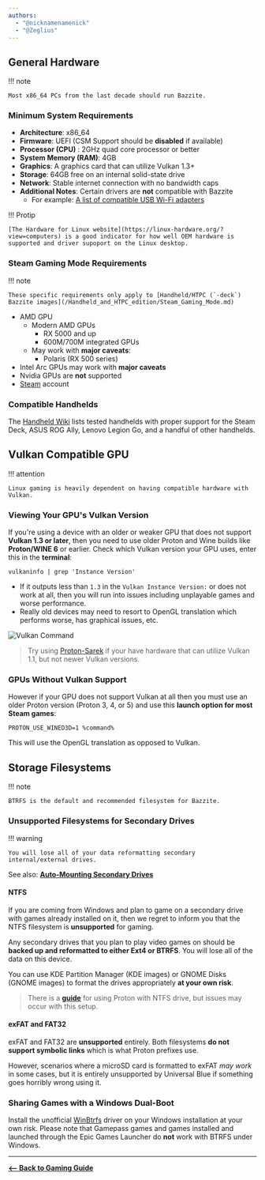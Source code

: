 ```yaml
---
authors:
  - "@nicknamenamenick"
  - "@Zeglius"
---
```


<!-- ANCHOR: METADATA -->
<!--{"url_discourse": "https://universal-blue.discourse.group/docs?topic=2659", "fetched_at": "2024-09-03 16:43:08.896738+00:00"}-->
<!-- ANCHOR_END: METADATA -->

## General Hardware

!!! note
    
    Most x86_64 PCs from the last decade should run Bazzite.

### Minimum System Requirements

- **Architecture**: x86_64
- **Firmware**: UEFI (CSM Support should be **disabled** if available)
- **Processor (CPU)** : 2GHz quad core processor or better
- **System Memory (RAM)**: 4GB
- **Graphics**: A graphics card that can utilize Vulkan 1.3+
- **Storage**: 64GB free on an internal solid-state drive
- **Network**: Stable internet connection with no bandwidth caps
- **Additional Notes**: Certain drivers are **not** compatible with Bazzite
  - For example: [A list of compatible USB Wi-Fi adapters](https://github.com/morrownr/USB-WiFi/blob/f3001d8e5b897e5671302cb2faf18954dd34e3d7/home/USB_WiFi_Adapters_that_are_supported_with_Linux_in-kernel_drivers.md) 

!!! Protip

    [The Hardware for Linux website](https://linux-hardware.org/?view=computers) is a good indicator for how well OEM hardware is supported and driver supoport on the Linux desktop.

### Steam Gaming Mode Requirements

!!! note
    
    These specific requirements only apply to [Handheld/HTPC (`-deck`) Bazzite images](/Handheld_and_HTPC_edition/Steam_Gaming_Mode.md)

- AMD GPU
  - Modern AMD GPUs
    - RX 5000 and up
    - 600M/700M integrated GPUs
  - May work with **major caveats**:
    - Polaris (RX 500 series)
- Intel Arc GPUs may work with **major caveats**
- Nvidia GPUs are **not** supported
- [Steam](https://store.steampowered.com/) account

### Compatible Handhelds

The [Handheld Wiki](../Handheld_and_HTPC_edition/Handheld_Wiki/index.md) lists tested handhelds with proper support for the Steam Deck, ASUS ROG Ally, Lenovo Legion Go, and a handful of other handhelds.

## Vulkan Compatible GPU

!!! attention 

    Linux gaming is heavily dependent on having compatible hardware with Vulkan.  

### Viewing Your GPU's Vulkan Version

If you're using a device with an older or weaker GPU that does not support **Vulkan 1.3 or later**, then you need to use older Proton and Wine builds like **Proton/WINE 6** or earlier.  Check which Vulkan version your GPU uses, enter this in the **terminal**:

```command
vulkaninfo | grep 'Instance Version'
```

- If it outputs less than `1.3` in the `Vulkan Instance Version:` or does not work at all, then you will run into issues including unplayable games and worse performance.
- Really old devices may need to resort to OpenGL translation which performs worse, has graphical issues, etc.

![Vulkan Command](https://github.com/user-attachments/assets/ccca14ca-3001-4aa6-bf47-e0dcbdb73936)

>Try using [Proton-Sarek](https://github.com/pythonlover02/Proton-Sarek) if your have hardware that can utilize Vulkan 1.1, but not newer Vulkan versions.

### GPUs Without Vulkan Support

However if your GPU does not support Vulkan at all then you must use an older Proton version (Proton 3, 4, or 5) and use this **launch option for most Steam games**:

```command
PROTON_USE_WINED3D=1 %command%
```

This will use the OpenGL translation as opposed to Vulkan.

## Storage Filesystems

!!! note

    BTRFS is the default and recommended filesystem for Bazzite.

### Unsupported Filesystems for Secondary Drives

!!! warning 
    
    You will lose all of your data reformatting secondary internal/external drives.

See also: [**Auto-Mounting Secondary Drives**](../Advanced/Auto-Mounting_Secondary_Drives.md)

#### NTFS

If you are coming from Windows and plan to game on a secondary drive with games already installed on it, then we regret to inform you that the NTFS filesystem is **unsupported** for gaming.

Any secondary drives that you plan to play video games on should be **backed up and reformatted to either Ext4 or BTRFS**. You will lose all of the data on this device.

You can use KDE Partition Manager (KDE images) or GNOME Disks (GNOME images) to format the drives appropriately **at your own risk**.

>There is a [**guide**](https://github.com/ValveSoftware/Proton/wiki/Using-a-NTFS-disk-with-Linux-and-Windows) for using Proton with NTFS drive, but issues may occur with this setup.

#### exFAT and FAT32

exFAT and FAT32 are **unsupported** entirely. Both filesystems **do not support symbolic links** which is what Proton prefixes use.

However, scenarios where a microSD card is formatted to exFAT _may work_ in some cases, but it is entirely unsupported by Universal Blue if something goes horribly wrong using it.

### Sharing Games with a Windows Dual-Boot

Install the unofficial [WinBtrfs](https://github.com/maharmstone/btrfs) driver on your Windows installation at your own risk. Please note that Gamepass games and games installed and launched through the Epic Games Launcher do **not** work with BTRFS under Windows.

<hr>

[**<-- Back to Gaming Guide**](./index.md)
